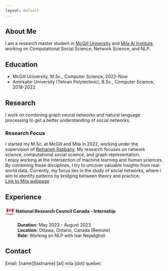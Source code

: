 ```yaml
---
layout: default
---
```


## About Me
I am a research master student in [McGill University](https://www.mcgill.ca/) and [Mila AI Institute](https://mila.quebec/en/), working on Computational Social Science, Network Science, and NLP.

## Education
- McGill University, M.Sc., Computer Science, 2022-Now
- Amirkabir University (Tehran Polytechnic), B.Sc., Computer Science, 2018-2022

## Research
I work on combining graph neural networks and natural language processing to get a better understanding of social networks.

### Research Focus
I started my M.Sc. at McGill and Mila in 2022, working under the supervision of [Reihaneh Rabbany](http://www.reirab.com/). My research focuses on network science, computational social science, and graph representation.  
I enjoy working at the intersection of machine learning and human sciences. By combining these disciplines, I try to uncover valuable insights from real-world data. Currently, my focus lies in the study of social networks, where I aim to identify patterns by bridging between theory and practice.  
[Link to Mila webpage](https://mila.quebec/en/person/sahar-omidi-shayegan/)

## Experience
#### <img src="figs/nrc_logo.jpeg" alt="NRC Logo" style="width: 30px; height: 30px; vertical-align: middle;"> National Research Council Canada - Internship  
&nbsp;&nbsp;&nbsp;&nbsp;&nbsp;&nbsp;&nbsp;&nbsp;&nbsp; **Duration:** May 2023 - August 2023  
&nbsp;&nbsp;&nbsp;&nbsp;&nbsp;&nbsp;&nbsp;&nbsp;&nbsp; **Location:** Ottawa, Ontario, Canada (Remote)  
&nbsp;&nbsp;&nbsp;&nbsp;&nbsp;&nbsp;&nbsp;&nbsp;&nbsp; **Role:** Working on NLP with Isar Nejadgholi

## Contact
Email: [name][lastname] [at] mila [dot] quebec
